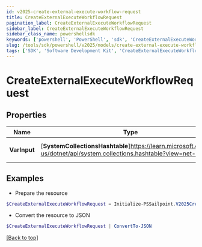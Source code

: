```yaml
---
id: v2025-create-external-execute-workflow-request
title: CreateExternalExecuteWorkflowRequest
pagination_label: CreateExternalExecuteWorkflowRequest
sidebar_label: CreateExternalExecuteWorkflowRequest
sidebar_class_name: powershellsdk
keywords: ['powershell', 'PowerShell', 'sdk', 'CreateExternalExecuteWorkflowRequest', 'V2025CreateExternalExecuteWorkflowRequest'] 
slug: /tools/sdk/powershell/v2025/models/create-external-execute-workflow-request
tags: ['SDK', 'Software Development Kit', 'CreateExternalExecuteWorkflowRequest', 'V2025CreateExternalExecuteWorkflowRequest']
---
```



# CreateExternalExecuteWorkflowRequest

## Properties

Name | Type | Description | Notes
------------ | ------------- | ------------- | -------------
**VarInput** | [**SystemCollectionsHashtable**]https://learn.microsoft.com/en-us/dotnet/api/system.collections.hashtable?view=net-9.0 | The input for the workflow | [optional] 

## Examples

- Prepare the resource
```powershell
$CreateExternalExecuteWorkflowRequest = Initialize-PSSailpoint.V2025CreateExternalExecuteWorkflowRequest  -VarInput {customAttribute1=value1, customAttribute2=value2}
```

- Convert the resource to JSON
```powershell
$CreateExternalExecuteWorkflowRequest | ConvertTo-JSON
```


[[Back to top]](#) 

